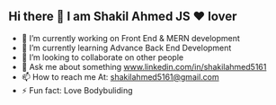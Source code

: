  ## Hi there 👋 I am Shakil Ahmed JS ❤️ lover 

- 🔭 I’m currently working on Front End & MERN development
- 🌱 I’m currently learning Advance Back End Development 
- 👯 I’m looking to collaborate on other people
- 💬 Ask me about something www.linkedin.com/in/shakilahmed5161
- 📫 How to reach me At: shakilahmed5161@gmail.com 
- ⚡ Fun fact: Love Bodybuliding

